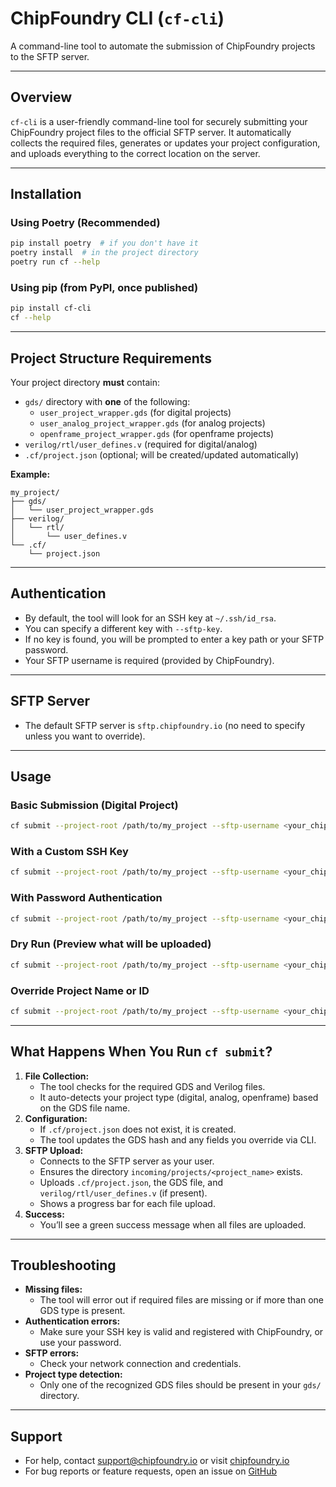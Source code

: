 # ChipFoundry CLI (`cf-cli`)

A command-line tool to automate the submission of ChipFoundry projects to the SFTP server.

---

## Overview

`cf-cli` is a user-friendly command-line tool for securely submitting your ChipFoundry project files to the official SFTP server. It automatically collects the required files, generates or updates your project configuration, and uploads everything to the correct location on the server.

---

## Installation

### Using Poetry (Recommended)

```bash
pip install poetry  # if you don't have it
poetry install  # in the project directory
poetry run cf --help
```

### Using pip (from PyPI, once published)

```bash
pip install cf-cli
cf --help
```

---

## Project Structure Requirements

Your project directory **must** contain:

- `gds/` directory with **one** of the following:
  - `user_project_wrapper.gds` (for digital projects)
  - `user_analog_project_wrapper.gds` (for analog projects)
  - `openframe_project_wrapper.gds` (for openframe projects)
- `verilog/rtl/user_defines.v` (required for digital/analog)
- `.cf/project.json` (optional; will be created/updated automatically)

**Example:**
```
my_project/
├── gds/
│   └── user_project_wrapper.gds
├── verilog/
│   └── rtl/
│       └── user_defines.v
└── .cf/
    └── project.json
```

---

## Authentication

- By default, the tool will look for an SSH key at `~/.ssh/id_rsa`.
- You can specify a different key with `--sftp-key`.
- If no key is found, you will be prompted to enter a key path or your SFTP password.
- Your SFTP username is required (provided by ChipFoundry).

---

## SFTP Server

- The default SFTP server is `sftp.chipfoundry.io` (no need to specify unless you want to override).

---

## Usage

### Basic Submission (Digital Project)

```bash
cf submit --project-root /path/to/my_project --sftp-username <your_chipfoundry_username>
```

### With a Custom SSH Key

```bash
cf submit --project-root /path/to/my_project --sftp-username <your_chipfoundry_username> --sftp-key /path/to/id_rsa
```

### With Password Authentication

```bash
cf submit --project-root /path/to/my_project --sftp-username <your_chipfoundry_username> --sftp-password <your_password>
```

### Dry Run (Preview what will be uploaded)

```bash
cf submit --project-root /path/to/my_project --sftp-username <your_chipfoundry_username> --dry-run
```

### Override Project Name or ID

```bash
cf submit --project-root /path/to/my_project --sftp-username <your_chipfoundry_username> --project-name my_custom_name --project-id my_custom_id
```

---

## What Happens When You Run `cf submit`?

1. **File Collection:**
   - The tool checks for the required GDS and Verilog files.
   - It auto-detects your project type (digital, analog, openframe) based on the GDS file name.
2. **Configuration:**
   - If `.cf/project.json` does not exist, it is created.
   - The tool updates the GDS hash and any fields you override via CLI.
3. **SFTP Upload:**
   - Connects to the SFTP server as your user.
   - Ensures the directory `incoming/projects/<project_name>` exists.
   - Uploads `.cf/project.json`, the GDS file, and `verilog/rtl/user_defines.v` (if present).
   - Shows a progress bar for each file upload.
4. **Success:**
   - You’ll see a green success message when all files are uploaded.

---

## Troubleshooting

- **Missing files:**
  - The tool will error out if required files are missing or if more than one GDS type is present.
- **Authentication errors:**
  - Make sure your SSH key is valid and registered with ChipFoundry, or use your password.
- **SFTP errors:**
  - Check your network connection and credentials.
- **Project type detection:**
  - Only one of the recognized GDS files should be present in your `gds/` directory.

---

## Support

- For help, contact support@chipfoundry.io or visit [chipfoundry.io](https://chipfoundry.io)
- For bug reports or feature requests, open an issue on [GitHub](https://github.com/chipfoundry/cf-cli)
